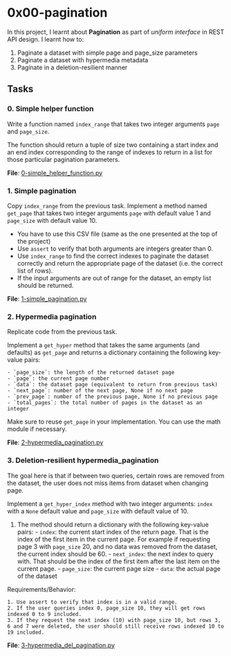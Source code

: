 # 0x00-pagination

In this project, I learnt about **Pagination** as part of *uniform interface* in REST API design. I learnt how to:

1. Paginate a dataset with simple page and page_size parameters
2. Paginate a dataset with hypermedia metadata
3. Paginate in a deletion-resilient manner

## Tasks

### 0. Simple helper function

Write a function named `index_range` that takes two integer arguments `page` and `page_size`.

The function should return a tuple of size two containing a start index and an end index corresponding to the range of indexes to return in a list for those particular pagination parameters.

**File**: [0-simple_helper_function.py](./0-simple_helper_function.py)

### 1. Simple pagination

Copy `index_range` from the previous task. Implement a method named `get_page` that takes two integer arguments `page` with default value 1 and `page_size` with default value 10.

  - You have to use this CSV file (same as the one presented at the top of the project)
  - Use `assert` to verify that both arguments are integers greater than 0.
  - Use `index_range` to find the correct indexes to paginate the dataset correctly and return the appropriate page of the dataset (i.e. the correct list of rows).
  - If the input arguments are out of range for the dataset, an empty list should be returned.

**File**: [1-simple_pagination.py](./1-simple_pagination.py)

### 2. Hypermedia pagination

Replicate code from the previous task.

Implement a `get_hyper` method that takes the same arguments (and defaults) as `get_page` and returns a dictionary containing the following key-value pairs:

    - `page_size`: the length of the returned dataset page
    - `page`: the current page number
    - `data`: the dataset page (equivalent to return from previous task)
    - `next_page`: number of the next page, None if no next page
    - `prev_page`: number of the previous page, None if no previous page
    - `total_pages`: the total number of pages in the dataset as an integer

Make sure to reuse `get_page` in your implementation. You can use the math module if necessary.

**File**: [2-hypermedia_pagination.py](./2-hypermedia_pagination.py)

### 3. Deletion-resilient hypermedia_pagination

The goal here is that if between two queries, certain rows are removed from the dataset, the user does not miss items from dataset when changing page.

Implement a `get_hyper_index` method with two integer arguments: `index` with a `None` default value and `page_size` with default value of 10.

  1. The method should return a dictionary with the following key-value pairs:
    - `index`: the current start index of the return page. That is the index of the first item in the current page. For example if requesting page 3 with `page_size` 20, and no data was removed from the dataset, the current index should be 60.
    - `next_index`: the next index to query with. That should be the index of the first item after the last item on the current page.
    - `page_size`: the current page size
    - `data`: the actual page of the dataset

Requirements/Behavior:

    1. Use assert to verify that index is in a valid range.
    2. If the user queries index 0, page_size 10, they will get rows indexed 0 to 9 included.
    3. If they request the next index (10) with page_size 10, but rows 3, 6 and 7 were deleted, the user should still receive rows indexed 10 to 19 included.

**File**: [3-hypermedia_del_pagination.py](./3-hypermedia_del_pagination.py)

